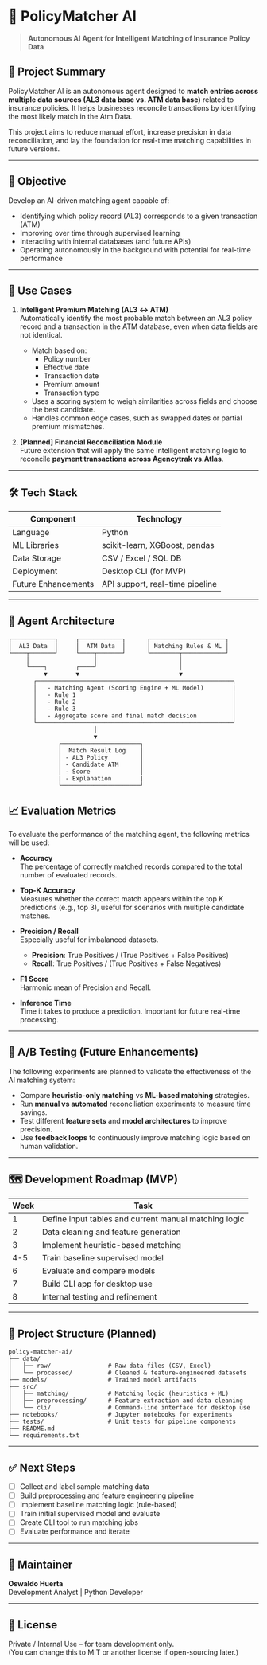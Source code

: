 # 🤖 PolicyMatcher AI

> **Autonomous AI Agent for Intelligent Matching of Insurance Policy Data**

## 📌 Project Summary

PolicyMatcher AI is an autonomous agent designed to **match entries across multiple data sources (AL3 data base vs. ATM data base)** related to insurance policies. It helps businesses reconcile transactions by identifying the most likely match in the Atm Data.

This project aims to reduce manual effort, increase precision in data reconciliation, and lay the foundation for real-time matching capabilities in future versions.

---

## 🎯 Objective

Develop an AI-driven matching agent capable of:
- Identifying which policy record (AL3) corresponds to a given transaction (ATM)
- Improving over time through supervised learning
- Interacting with internal databases (and future APIs)
- Operating autonomously in the background with potential for real-time performance

---

## 🧠 Use Cases

1. **Intelligent Premium Matching (AL3 ↔ ATM)**  
   Automatically identify the most probable match between an AL3 policy record and a transaction in the ATM database, even when data fields are not identical.

   - Match based on:
     - Policy number
     - Effective date
     - Transaction date
     - Premium amount
     - Transaction type
   - Uses a scoring system to weigh similarities across fields and choose the best candidate.
   - Handles common edge cases, such as swapped dates or partial premium mismatches.

3. **[Planned] Financial Reconciliation Module**  
   Future extension that will apply the same intelligent matching logic to reconcile **payment transactions across Agencytrak vs.Atlas**.  

---

## 🛠️ Tech Stack

| Component              | Technology           |
|------------------------|----------------------|
| Language               | Python               |
| ML Libraries           | scikit-learn, XGBoost, pandas |
| Data Storage           | CSV / Excel / SQL DB |
| Deployment             | Desktop CLI (for MVP) |
| Future Enhancements    | API support, real-time pipeline |

---

## 🧩 Agent Architecture

```plaintext
┌────────────┐     ┌────────────┐      ┌─────────────────────┐
│  AL3 Data  │     │  ATM Data  │      │ Matching Rules & ML │
└────┬───────┘     └────┬───────┘      └────────┬────────────┘
     │                  │                       │
     └────┐        ┌────┘                       │
          ▼        ▼                            ▼
       ┌───────────────────────────────────────────────────────┐
       │   - Matching Agent (Scoring Engine + ML Model)        |
       │   - Rule 1                                            │
       │   - Rule 2                                            │
       │   - Rule 3                                            │
       │   - Aggregate score and final match decision          │
       └───────────────────────────────────────────────────────┘
                        │
                        ▼
              ┌──────────────────────┐
              │  Match Result Log    │
              │ - AL3 Policy         │
              │ - Candidate ATM      │
              │ - Score              │
              | - Explanation        |
              └──────────────────────┘

````
## 📈 Evaluation Metrics

To evaluate the performance of the matching agent, the following metrics will be used:

- **Accuracy**  
  The percentage of correctly matched records compared to the total number of evaluated records.

- **Top-K Accuracy**  
  Measures whether the correct match appears within the top K predictions (e.g., top 3), useful for scenarios with multiple candidate matches.

- **Precision / Recall**  
  Especially useful for imbalanced datasets.  
  - **Precision**: True Positives / (True Positives + False Positives)  
  - **Recall**: True Positives / (True Positives + False Negatives)

- **F1 Score**  
  Harmonic mean of Precision and Recall.

- **Inference Time**  
  Time it takes to produce a prediction. Important for future real-time processing.

---

## 🧪 A/B Testing (Future Enhancements)

The following experiments are planned to validate the effectiveness of the AI matching system:

- Compare **heuristic-only matching** vs **ML-based matching** strategies.
- Run **manual vs automated** reconciliation experiments to measure time savings.
- Test different **feature sets** and **model architectures** to improve precision.
- Use **feedback loops** to continuously improve matching logic based on human validation.

---

## 🗺️ Development Roadmap (MVP)

| Week | Task                                                              |
|------|-------------------------------------------------------------------|
| 1    | Define input tables and current manual matching logic             |
| 2    | Data cleaning and feature generation                              |
| 3    | Implement heuristic-based matching                                |
| 4-5  | Train baseline supervised model                                   |
| 6    | Evaluate and compare models                                       |
| 7    | Build CLI app for desktop use                                     |
| 8    | Internal testing and refinement                                   |

---

## 📂 Project Structure (Planned)

```plaintext
policy-matcher-ai/
├── data/
│   ├── raw/                # Raw data files (CSV, Excel)
│   └── processed/          # Cleaned & feature-engineered datasets
├── models/                 # Trained model artifacts
├── src/
│   ├── matching/           # Matching logic (heuristics + ML)
│   ├── preprocessing/      # Feature extraction and data cleaning
│   └── cli/                # Command-line interface for desktop use
├── notebooks/              # Jupyter notebooks for experiments
├── tests/                  # Unit tests for pipeline components
├── README.md
└── requirements.txt
```
---

## ✅ Next Steps

- [ ] Collect and label sample matching data  
- [ ] Build preprocessing and feature engineering pipeline  
- [ ] Implement baseline matching logic (rule-based)  
- [ ] Train initial supervised model and evaluate  
- [ ] Create CLI tool to run matching jobs  
- [ ] Evaluate performance and iterate

---

## 👤 Maintainer

**Oswaldo  Huerta**  
Development Analyst | Python Developer

---

## 📝 License

Private / Internal Use – for team development only.  
(You can change this to MIT or another license if open-sourcing later.)
